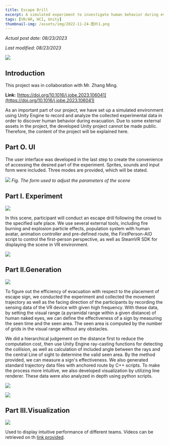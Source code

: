 ```yaml
---
title: Escape Drill
excerpt: A simulated experiment to investigate human behavior during evacuation
tags: [VR/AR, HCI, Unity]
thumbnail-img: /assets/img/2022-11-24-图片1.png
---
```


*Actual post date: 08/23/2023*

*Last modified: 08/23/2023*

![](/assets/img/2022-11-24-图片1.png)

## Introduction

This project was in collaboration with Mr. Zhang Ming.

<span id="link"></span>
**Link:** [https://doi.org/10.1016/j.jobe.2023.106041](https://doi.org/10.1016/j.jobe.2023.106041)

As an important part of our project, we have set up a simulated environment using Unity Engine to record and analyze the collected experimental data in order to discover human behavior during evacuation. Due to some external assets in the project, the developed Unity project cannot be made public. Therefore, the content of the project will be explained here.

## Part O. UI

The user interface was developed in the last step to create the convenience of accessing the desired part of the experiment. Sprites, sounds and input form were included. Three modes are provided, which will be stated.

![](/assets/img/2022-11-24-8fe6dc6b0719bec4b7e7cc6398c7cb5.png)
*Fig. The form used to adjust the parameters of the scene*

## Part I. Experiment

![](/assets/img/2022-11-24-564f517f01e95184ec6fb8a6e332b9a.png)

In this scene, participant will conduct an escape drill following the crowd to the specified safe place. We use several external tools, including fire burning and explosion particle effects, population system with human avatar, animation controller and pre-defined route, the FirstPerson-AIO script to control the first-person perspective, as well as SteamVR SDK for displaying the scene in VR environment.

![](/assets/img/2022-11-24-330cd50d29769ea3de4133c0c5d62fb.png)

## Part II.Generation

![](/assets/img/2022-11-24-f478fe31abe53e6c972ae52dfb1f90e.png)

To figure out the efficiency of evacuation with respect to the placement of escape sign, we conducted the experiment and collected the movement trajectory as well as the facing direction of the participants by recording the sensing data of the VR device with given high frequency. With these data, by setting the visual range (a pyramidal range within a given distance) of human naked eyes, we can define the effectiveness of a sign by measuring the seen time and the seen area. The seen area is computed by the number of grids in the visual range without any obstacles.

We did a hierarchical judgement on the distance first to reduce the computation cost, then use Unity Engine ray-casting functions for detecting the collision, as well as calculation of included angle between the rays and the central Line of sight to determine the valid seen area. By the method provided, we can measure a sign's effectiveness. We also generated standard trajectory data files with anchored route by C++ scripts. To make the process more intuitive, we also developed visualization by utilizing line renderer. These data were also analyzed in depth using python scripts.

![](/assets/img/2022-11-24-cfc49c96f4485f11a97e2dfbcb26eed.png)

![](/assets/img/2022-11-24-2a83b563a745123ae724ed533e4bdbc.png)

## Part III.Visualization

![](/assets/img/2022-11-24-cda96579424b2351b28b98773e9c789.png)

Used to display intuitive performance of different teams. Videos can be retrieved on th [link provided](#link).